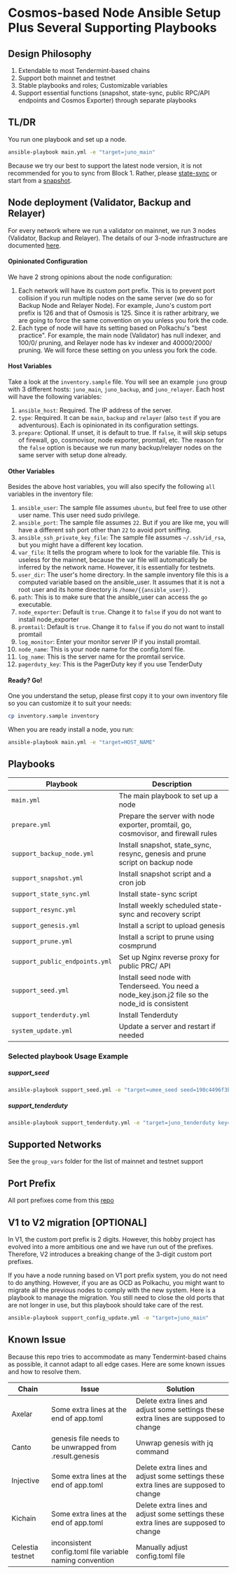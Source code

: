 # Cosmos-based Node Ansible Setup Plus Several Supporting Playbooks

## Design Philosophy

1. Extendable to most Tendermint-based chains
1. Support both mainnet and testnet
1. Stable playbooks and roles; Customizable variables
1. Support essential functions (snapshot, state-sync, public RPC/API endpoints and Cosmos Exporter) through separate playbooks

## TL/DR

You run one playbook and set up a node.

```bash
ansible-playbook main.yml -e "target=juno_main"
```

Because we try our best to support the latest node version, it is not recommended for you to sync from Block 1. Rather, please [state-sync](https://polkachu.com/state_sync) or start from a [snapshot](https://polkachu.com/tendermint_snapshots).

## Node deployment (Validator, Backup and Relayer)

For every network where we run a validator on mainnet, we run 3 nodes (Validator, Backup and Relayer). The details of our 3-node infrastructure are documented [here](https://polkachu.com/blogs/holy-trinity-a-system-approach-to-tendermint-based-chain-validation).

#### Opinionated Configuration

We have 2 strong opinions about the node configuration:

1. Each network will have its custom port prefix. This is to prevent port collision if you run multiple nodes on the same server (we do so for Backup Node and Relayer Node). For example, Juno's custom port prefix is 126 and that of Osmosis is 125. Since it is rather arbitrary, we are going to force the same convention on you unless you fork the code.
1. Each type of node will have its setting based on Polkachu's "best practice". For example, the main node (Validator) has null indexer, and 100/0/<prime number> pruning, and Relayer node has kv indexer and 40000/2000/<prime number> pruning. We will force these setting on you unless you fork the code.

#### Host Variables

Take a look at the `inventory.sample` file. You will see an example `juno` group with 3 different hosts: `juno_main`, `juno_backup`, and `juno_relayer`. Each host will have the following variables:

1. `ansible_host`: Required. The IP address of the server.
1. `type`: Required. It can be `main`, `backup` and `relayer` (also `test` if you are adventurous). Each is opinionated in its configuration settings.
1. `prepare`: Optional. If unset, it is default to true. If `false`, it will skip setups of firewall, go, cosmovisor, node exporter, promtail, etc. The reason for the `false` option is because we run many backup/relayer nodes on the same server with setup done already.

#### Other Variables

Besides the above host variables, you will also specify the following `all` variables in the inventory file:

1. `ansible_user`: The sample file assumes `ubuntu`, but feel free to use other user name. This user need sudo privilege.
1. `ansible_port`: The sample file assumes `22`. But if you are like me, you will have a different ssh port other than `22` to avoid port sniffing.
1. `ansible_ssh_private_key_file`: The sample file assumes `~/.ssh/id_rsa`, but you might have a different key location.
1. `var_file`: It tells the program where to look for the variable file. This is useless for the mainnet, because the var file will automatically be inferred by the network name. However, it is essentially for testnets.
1. `user_dir`: The user's home directory. In the sample inventory file this is a computed variable based on the ansible_user. It assumes that it is not a root user and its home directory is `/home/{{ansible_user}}`.
1. `path`: This is to make sure that the ansible_user can access the `go` executable.
1. `node_exporter`: Default is `true`. Change it to `false` if you do not want to install node_exporter
1. `promtail`: Default is `true`. Change it to `false` if you do not want to install promtail
1. `log_monitor`: Enter your monitor server IP if you install promtail.
1. `node_name`: This is your node name for the config.toml file.
1. `log_name`: This is the server name for the promtail service.
1. `pagerduty_key`: This is the PagerDuty key if you use TenderDuty

#### Ready? Go!

One you understand the setup, please first copy it to your own inventory file so you can customize it to suit your needs:

```bash
cp inventory.sample inventory
```

When you are ready install a node, you run:

```bash
ansible-playbook main.yml -e "target=HOST_NAME"
```

## Playbooks

| Playbook                       | Description                                                                                      |
| ------------------------------ | ------------------------------------------------------------------------------------------------ |
| `main.yml`                     | The main playbook to set up a node                                                               |
| `prepare.yml`                  | Prepare the server with node exporter, promtail, go, cosmovisor, and firewall rules              |
| `support_backup_node.yml`      | Install snapshot, state_sync, resync, genesis and prune script on backup node                    |
| `support_snapshot.yml`         | Install snapshot script and a cron job                                                           |
| `support_state_sync.yml`       | Install state-sync script                                                                        |
| `support_resync.yml`           | Install weekly scheduled state-sync and recovery script                                          |
| `support_genesis.yml`          | Install a script to upload genesis                                                               |
| `support_prune.yml`            | Install a script to prune using cosmprund                                                        |
| `support_public_endpoints.yml` | Set up Nginx reverse proxy for public PRC/ API                                                   |
| `support_seed.yml`             | Install seed node with Tenderseed. You need a node_key.json.j2 file so the node_id is consistent |
| `support_tenderduty.yml`       | Install Tenderduty                                                                               |
| `system_update.yml`            | Update a server and restart if needed                                                            |

### Selected playbook Usage Example

##### support_seed

```bash
ansible-playbook support_seed.yml -e "target=umee_seed seed=190c4496f3b46d339306182fe6a507d5487eacb5@65.108.131.174:36656"
```

##### support_tenderduty

```bash
ansible-playbook support_tenderduty.yml -e "target=juno_tenderduty key=junovalcons1qyw2x2sjp40cqasdfyuiahsdfknasdkneafs"
```

## Supported Networks

See the `group_vars` folder for the list of mainnet and testnet support

## Port Prefix

All port prefixes come from this [repo](https://github.com/polkachu/cosmos-port-prefixes)

## V1 to V2 migration [OPTIONAL]

In V1, the custom port prefix is 2 digits. However, this hobby project has evolved into a more ambitious one and we have run out of the prefixes. Therefore, V2 introduces a breaking change of the 3-digit custom port prefixes.

If you have a node running based on V1 port prefix system, you do not need to do anything. However, if you are as OCD as Polkachu, you might want to migrate all the previous nodes to comply with the new system. Here is a playbook to manage the migration. You still need to close the old ports that are not longer in use, but this playbook should take care of the rest.

```bash
ansible-playbook support_config_update.yml -e "target=juno_main"
```

## Known Issue

Because this repo tries to accommodate as many Tendermint-based chains as possible, it cannot adapt to all edge cases. Here are some known issues and how to resolve them.

| Chain            | Issue                                                    | Solution                                                                             |
| ---------------- | -------------------------------------------------------- | ------------------------------------------------------------------------------------ |
| Axelar           | Some extra lines at the end of app.toml                  | Delete extra lines and adjust some settings these extra lines are supposed to change |
| Canto            | genesis file needs to be unwrapped from .result.genesis  | Unwrap genesis with jq command                                                       |
| Injective        | Some extra lines at the end of app.toml                  | Delete extra lines and adjust some settings these extra lines are supposed to change |
| Kichain          | Some extra lines at the end of app.toml                  | Delete extra lines and adjust some settings these extra lines are supposed to change |
| Celestia testnet | inconsistent config.toml file variable naming convention | Manually adjust config.toml file                                                     |
